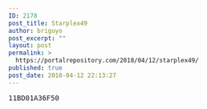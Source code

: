 ```yaml
---
ID: 2178
post_title: Starplex49
author: briguyo
post_excerpt: ""
layout: post
permalink: >
  https://portalrepository.com/2018/04/12/starplex49/
published: true
post_date: 2018-04-12 22:13:27
---
```

<pre>11BD01A36F50</pre>